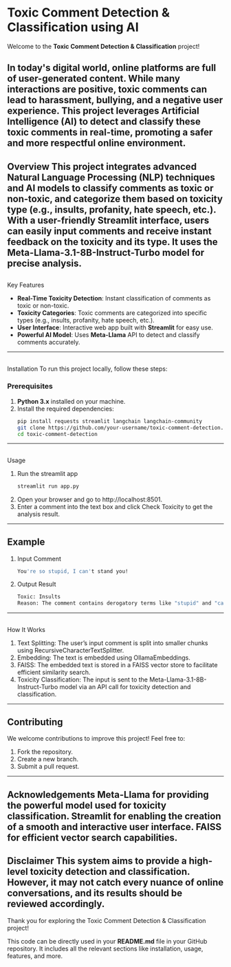  # Toxic Comment Detection & Classification using AI
Welcome to the **Toxic Comment Detection & Classification** project!

In today's digital world, online platforms are full of user-generated content. While many interactions are positive, toxic comments can lead to harassment, bullying, and a negative user experience. This
project leverages **Artificial Intelligence (AI)** to detect and classify these toxic comments in real-time, promoting a safer and more respectful online environment.
---
##

 Overview
This project integrates advanced **Natural Language Processing (NLP)** techniques and **AI models** to classify comments as **toxic** or **non-toxic**, and categorize them based on toxicity type (e.g.,
**insults, profanity, hate speech, etc.**).
With a user-friendly **Streamlit** interface, users can easily input comments and receive instant feedback on the toxicity and its type. It uses the **Meta-Llama-3.1-8B-Instruct-Turbo** model for precise
analysis.
---
##

 Key Features
- **Real-Time Toxicity Detection**: Instant classification of comments as toxic or non-toxic.
- **Toxicity Categories**: Toxic comments are categorized into specific types (e.g., insults, profanity, hate speech, etc.).
- **User Interface**: Interactive web app built with **Streamlit** for easy use.
- **Powerful AI Model**: Uses **Meta-Llama** API to detect and classify comments accurately.
---
##

 Installation
To run this project locally, follow these steps:
### Prerequisites
1. **Python 3.x** installed on your machine.
2. Install the required dependencies:
   ```bash
   pip install requests streamlit langchain langchain-community
   git clone https://github.com/your-username/toxic-comment-detection.git
   cd toxic-comment-detection
---
##

Usage
1. Run the streamlit app
   ```bash
   streamlit run app.py
2. Open your browser and go to http://localhost:8501.
3. Enter a comment into the text box and click Check Toxicity to get the analysis result.

---
## Example
1. Input Comment
   ```bash
   You're so stupid, I can't stand you!

2. Output Result
   ```bash
   Toxic: Insults
   Reason: The comment contains derogatory terms like "stupid" and "can't stand you".
---
##

 How It Works
1. Text Splitting: The user’s input comment is split into smaller chunks using RecursiveCharacterTextSplitter.
2. Embedding: The text is embedded using OllamaEmbeddings.
3. FAISS: The embedded text is stored in a FAISS vector store to facilitate efficient similarity search.
4. Toxicity Classification: The input is sent to the Meta-Llama-3.1-8B-Instruct-Turbo model via an API call for toxicity detection and classification.
---
## Contributing
We welcome contributions to improve this project! Feel free to:
1. Fork the repository.
2. Create a new branch.
3. Submit a pull request.
---
##

 Acknowledgements
Meta-Llama for providing the powerful model used for toxicity classification.
Streamlit for enabling the creation of a smooth and interactive user interface.
FAISS for efficient vector search capabilities.
---
##

 Disclaimer
This system aims to provide a high-level toxicity detection and classification. However, it may not catch every nuance of online conversations, and its results should be reviewed accordingly.
---
Thank you for exploring the Toxic Comment Detection & Classification project!

This code can be directly used in your **README.md** file in your GitHub repository. It includes all the relevant sections like installation, usage, features, and more.
